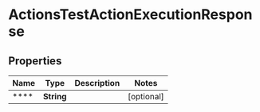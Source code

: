 

# ActionsTestActionExecutionResponse


## Properties

| Name | Type | Description | Notes |
|------------ | ------------- | ------------- | -------------|
|**** | **String** |  |  [optional] |



